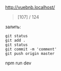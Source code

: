 http://vuebnb.localhost/

> [107] / 124

залить:
```
git status
git add .
git status
git commit -m 'comment'
git push origin master
```

npm run dev